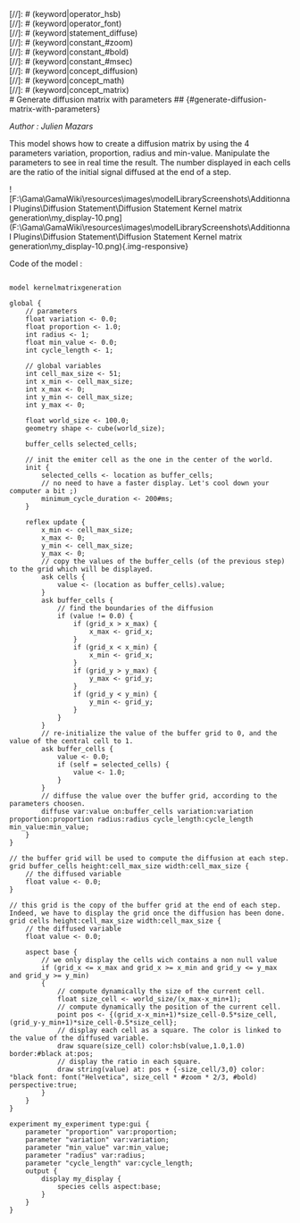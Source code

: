 [//]: # (keyword|operator_cube)
<div class='gama-keyword-style' id ='101_0_249_operator-cube'></div>
[//]: # (keyword|operator_hsb)
<div class='gama-keyword-style' id ='101_1_324_operator-hsb'></div>
[//]: # (keyword|operator_font)
<div class='gama-keyword-style' id ='101_2_295_operator-font'></div>
[//]: # (keyword|statement_diffuse)
<div class='gama-keyword-style' id ='101_3_580_statement-diffuse'></div>
[//]: # (keyword|constant_#zoom)
<div class='gama-keyword-style' id ='101_4_1361_constant--zoom'></div>
[//]: # (keyword|constant_#bold)
<div class='gama-keyword-style' id ='101_5_1177_constant--bold'></div>
[//]: # (keyword|constant_#msec)
<div class='gama-keyword-style' id ='101_6_1296_constant--msec'></div>
[//]: # (keyword|concept_diffusion)
<div class='gama-keyword-style' id ='101_7_1602_concept-diffusion'></div>
[//]: # (keyword|concept_math)
<div class='gama-keyword-style' id ='101_8_69_concept-math'></div>
[//]: # (keyword|concept_matrix)
<div class='gama-keyword-style' id ='101_9_70_concept-matrix'></div>
# Generate diffusion matrix with parameters ## {#generate-diffusion-matrix-with-parameters}


_Author : Julien Mazars_

This model shows how to create a diffusion matrix by using the 4 parameters variation, proportion, radius and min-value. Manipulate the parameters to see in real time the result. The number displayed in each cells are the ratio of the initial signal diffused at the end of a step.


![F:\Gama\GamaWiki\resources\images\modelLibraryScreenshots\Additionnal Plugins\Diffusion Statement\Diffusion Statement Kernel matrix generation\my_display-10.png](F:\Gama\GamaWiki\resources\images\modelLibraryScreenshots\Additionnal Plugins\Diffusion Statement\Diffusion Statement Kernel matrix generation\my_display-10.png){.img-responsive}

Code of the model : 

```

model kernelmatrixgeneration

global {
	// parameters
	float variation <- 0.0;
	float proportion <- 1.0;
	int radius <- 1;
	float min_value <- 0.0;
	int cycle_length <- 1;
	
	// global variables
	int cell_max_size <- 51;
	int x_min <- cell_max_size;
	int x_max <- 0;
	int y_min <- cell_max_size;
	int y_max <- 0;
	
	float world_size <- 100.0;
	geometry shape <- cube(world_size);
	
	buffer_cells selected_cells;
	
	// init the emiter cell as the one in the center of the world.
	init {
		selected_cells <- location as buffer_cells;
		// no need to have a faster display. Let's cool down your computer a bit ;)
		minimum_cycle_duration <- 200#ms;
	}
	
	reflex update {
		x_min <- cell_max_size;
		x_max <- 0;
		y_min <- cell_max_size;
		y_max <- 0;
		// copy the values of the buffer_cells (of the previous step) to the grid which will be displayed.
		ask cells {
			value <- (location as buffer_cells).value;
		}
		ask buffer_cells {
			// find the boundaries of the diffusion
			if (value != 0.0) {
				if (grid_x > x_max) {
					x_max <- grid_x;
				}
				if (grid_x < x_min) {
					x_min <- grid_x;
				}
				if (grid_y > y_max) {
					y_max <- grid_y;
				}
				if (grid_y < y_min) {
					y_min <- grid_y;
				}
			}
		}
		// re-initialize the value of the buffer grid to 0, and the value of the central cell to 1.
		ask buffer_cells {
			value <- 0.0;
			if (self = selected_cells) {
				value <- 1.0;
			}
		}
		// diffuse the value over the buffer grid, according to the parameters choosen.
		diffuse var:value on:buffer_cells variation:variation proportion:proportion radius:radius cycle_length:cycle_length min_value:min_value;
	}
}

// the buffer grid will be used to compute the diffusion at each step.
grid buffer_cells height:cell_max_size width:cell_max_size {
	// the diffused variable
	float value <- 0.0;
}

// this grid is the copy of the buffer grid at the end of each step. Indeed, we have to display the grid once the diffusion has been done.
grid cells height:cell_max_size width:cell_max_size {
	// the diffused variable
	float value <- 0.0;
	
	aspect base {
		// we only display the cells wich contains a non null value
		if (grid_x <= x_max and grid_x >= x_min and grid_y <= y_max and grid_y >= y_min)
		{
			// compute dynamically the size of the current cell.
			float size_cell <- world_size/(x_max-x_min+1);
			// compute dynamically the position of the current cell.
			point pos <- {(grid_x-x_min+1)*size_cell-0.5*size_cell,(grid_y-y_min+1)*size_cell-0.5*size_cell};
			// display each cell as a square. The color is linked to the value of the diffused variable.
			draw square(size_cell) color:hsb(value,1.0,1.0) border:#black at:pos;
			// display the ratio in each square.
			draw string(value) at: pos + {-size_cell/3,0} color: °black font: font("Helvetica", size_cell * #zoom * 2/3, #bold) perspective:true;
		}
	}
}

experiment my_experiment type:gui {
	parameter "proportion" var:proportion;
	parameter "variation" var:variation;
	parameter "min_value" var:min_value;
	parameter "radius" var:radius;
	parameter "cycle_length" var:cycle_length;
	output {
		display my_display {
			species cells aspect:base;
		}
	}
}
```